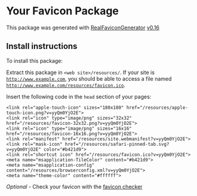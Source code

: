 # Your Favicon Package

This package was generated with [RealFaviconGenerator](https://realfavicongenerator.net/) [v0.16](https://realfavicongenerator.net/change_log#v0.16)

## Install instructions

To install this package:

Extract this package in <code>&lt;web site&gt;/resources/</code>. If your site is <code>http://www.example.com</code>, you should be able to access a file named <code>http://www.example.com/resources/favicon.ico</code>.

Insert the following code in the `head` section of your pages:

    <link rel="apple-touch-icon" sizes="180x180" href="/resources/apple-touch-icon.png?v=yyQm0YjO2E">
    <link rel="icon" type="image/png" sizes="32x32" href="/resources/favicon-32x32.png?v=yyQm0YjO2E">
    <link rel="icon" type="image/png" sizes="16x16" href="/resources/favicon-16x16.png?v=yyQm0YjO2E">
    <link rel="manifest" href="/resources/site.webmanifest?v=yyQm0YjO2E">
    <link rel="mask-icon" href="/resources/safari-pinned-tab.svg?v=yyQm0YjO2E" color="#b421d9">
    <link rel="shortcut icon" href="/resources/favicon.ico?v=yyQm0YjO2E">
    <meta name="msapplication-TileColor" content="#b421d9">
    <meta name="msapplication-config" content="/resources/browserconfig.xml?v=yyQm0YjO2E">
    <meta name="theme-color" content="#ffffff">

*Optional* - Check your favicon with the [favicon checker](https://realfavicongenerator.net/favicon_checker)